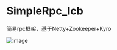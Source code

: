 # SimpleRpc_lcb
简易rpc框架，基于Netty+Zookeeper+Kyro

![image](https://user-images.githubusercontent.com/46276651/225788651-e53b3ffc-0b10-46e9-94f3-9c42856ab98e.png)


